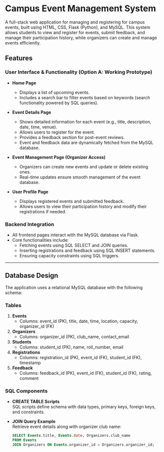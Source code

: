 # Campus Event Management System

A full-stack web application for managing and registering for campus events, built using HTML, CSS, Flask (Python), and MySQL. This system allows students to view and register for events, submit feedback, and manage their participation history, while organizers can create and manage events efficiently.

## Features

### User Interface & Functionality (Option A: Working Prototype)

- **Home Page**
  - Displays a list of upcoming events.
  - Includes a search bar to filter events based on keywords (search functionality powered by SQL queries).

- **Event Details Page**
  - Shows detailed information for each event (e.g., title, description, date, time, venue).
  - Allows users to register for the event.
  - Provides a feedback section for post-event reviews.
  - Event and feedback data are dynamically fetched from the MySQL database.

- **Event Management Page (Organizer Access)**
  - Organizers can create new events and update or delete existing ones.
  - Real-time updates ensure smooth management of the event database.

- **User Profile Page**
  - Displays registered events and submitted feedback.
  - Allows users to view their participation history and modify their registrations if needed.

### Backend Integration

- All frontend pages interact with the MySQL database via Flask.
- Core functionalities include:
  - Fetching events using SQL SELECT and JOIN queries.
  - Inserting registrations and feedback using SQL INSERT statements.
  - Ensuring capacity constraints using SQL triggers.

---

## Database Design

The application uses a relational MySQL database with the following schema:

### Tables

1. **Events**
   - Columns: event_id (PK), title, date, time, location, capacity, organizer_id (FK)
2. **Organizers**
   - Columns: organizer_id (PK), club_name, contact_email
3. **Students**
   - Columns: student_id (PK), name, roll_number, email
4. **Registrations**
   - Columns: registration_id (PK), event_id (FK), student_id (FK), timestamp
5. **Feedback**
   - Columns: feedback_id (PK), event_id (FK), student_id (FK), rating, comment

### SQL Components

- **CREATE TABLE Scripts**  
  SQL scripts define schema with data types, primary keys, foreign keys, and constraints.

- **JOIN Query Example**  
  Retrieve event details along with organizer club name:
  ```sql
  SELECT Events.title, Events.date, Organizers.club_name
  FROM Events
  JOIN Organizers ON Events.organizer_id = Organizers.organizer_id;
